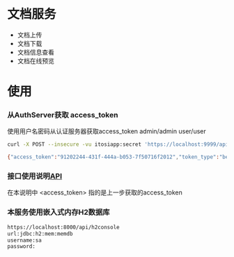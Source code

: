 # 文档服务

* 文档上传
* 文档下载
* 文档信息查看
* 文档在线预览

# 使用

### 从AuthServer获取 access_token
使用用户名密码从认证服务器获取access\_token
admin/admin
user/user

```sh
curl -X POST --insecure -vu itosiapp:secret 'https://localhost:9999/api/oauth/token?username=admin&password=admin&grant_type=password'

{"access_token":"91202244-431f-444a-b053-7f50716f2012","token_type":"bearer","refresh_token":"e6f8624f-213d-4343-a971-980e83f734be","expires_in":1738,"scope":"read write"}
```

### 接口使用说明[API](/apidoc/index.html) 
在本说明中 <access_token> 指的是上一步获取的access_token

### 本服务使用嵌入式内存H2数据库

```sh
https://localhost:8000/api/h2console
url:jdbc:h2:mem:memdb
username:sa
password:
```